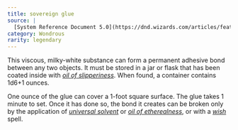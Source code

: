 ```yaml
---
title: sovereign glue
source: |
  [System Reference Document 5.0](https://dnd.wizards.com/articles/features/systems-reference-document-srd)
category: Wondrous
rarity: legendary
---
```


This viscous, milky-white substance can form a permanent adhesive bond between any two objects. It must be stored in a jar or flask that has been coated inside with [*oil of slipperiness*](/magic-items/oil-of-slipperiness/). When found, a container contains 1d6+1 ounces.

One ounce of the glue can cover a 1-foot square surface. The glue takes 1 minute to set. Once it has done so, the bond it creates can be broken only by the application of [*universal solvent*](/magic-items/universal-solvent/) or [*oil of etherealness*](/magic-items/oil-of-etherealness/), or with a [*wish*](/spells/wish/) spell.
